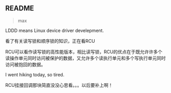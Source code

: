 ## README

>max

LDDD means Linux device driver develepment.

看了有关读写锁和顺序锁的知识，正在看RCU

RCU可以看作读写锁的高性能版本，相比读写锁，RCU的优点在于既允许许多个读操作单元同时访问被保护的数据，又允许多个读执行单元和多个写执行单元同时访问被抱回的数据。

I went hiking today, so tired.

RCU挂接回调那块简直没没心思看。。。以后要补上啊！
